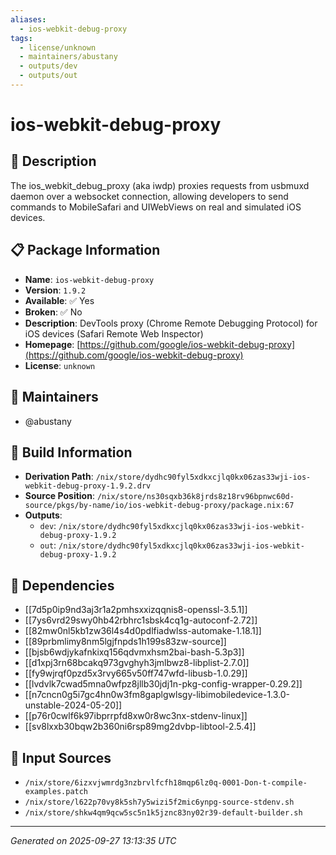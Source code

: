 ```yaml
---
aliases:
  - ios-webkit-debug-proxy
tags:
  - license/unknown
  - maintainers/abustany
  - outputs/dev
  - outputs/out
---
```


# ios-webkit-debug-proxy

## 📝 Description

The ios_webkit_debug_proxy (aka iwdp) proxies requests from usbmuxd
daemon over a websocket connection, allowing developers to send commands
to MobileSafari and UIWebViews on real and simulated iOS devices.


## 📋 Package Information

- **Name**: `ios-webkit-debug-proxy`
- **Version**: `1.9.2`
- **Available**: ✅ Yes
- **Broken**: ✅ No
- **Description**: DevTools proxy (Chrome Remote Debugging Protocol) for iOS devices (Safari Remote Web Inspector)
- **Homepage**: [https://github.com/google/ios-webkit-debug-proxy](https://github.com/google/ios-webkit-debug-proxy)
- **License**: `unknown`
## 👥 Maintainers

- @abustany


## 🔧 Build Information

- **Derivation Path**: `/nix/store/dydhc90fyl5xdkxcjlq0kx06zas33wji-ios-webkit-debug-proxy-1.9.2.drv`
- **Source Position**: `/nix/store/ns30sqxb36k8jrds8z18rv96bpnwc60d-source/pkgs/by-name/io/ios-webkit-debug-proxy/package.nix:67`
- **Outputs**:
  - `dev`:  `/nix/store/dydhc90fyl5xdkxcjlq0kx06zas33wji-ios-webkit-debug-proxy-1.9.2`
  - `out`:  `/nix/store/dydhc90fyl5xdkxcjlq0kx06zas33wji-ios-webkit-debug-proxy-1.9.2`

## 🔗 Dependencies

- [[7d5p0ip9nd3aj3r1a2pmhsxxizqqnis8-openssl-3.5.1]]
- [[7ys6vrd29swy0hb42rbhrc1sbsk4cq1g-autoconf-2.72]]
- [[82mw0nl5kb1zw36l4s4d0pdlfiadwlss-automake-1.18.1]]
- [[89prbmlimy8nm5lgjfnpds1h199s83zw-source]]
- [[bjsb6wdjykafnkixq156qdvmxhsm2bai-bash-5.3p3]]
- [[d1xpj3rn68bcakq973gvghyh3jmlbwz8-libplist-2.7.0]]
- [[fy9wjrqf0pzd5x3rvy665v50ff747wfd-libusb-1.0.29]]
- [[lvdvlk7cwad5mna0wfpz8jllb30jdj1n-pkg-config-wrapper-0.29.2]]
- [[n7cncn0g5i7gc4hn0w3fm8gaplgwlsgy-libimobiledevice-1.3.0-unstable-2024-05-20]]
- [[p76r0cwlf6k97ibprrpfd8xw0r8wc3nx-stdenv-linux]]
- [[sv8lxxb30bqw2b360ni6rsp89mg2dvbp-libtool-2.5.4]]

## 📁 Input Sources

- `/nix/store/6izxvjwmrdg3nzbrvlfcfh18mqp6lz0q-0001-Don-t-compile-examples.patch`
- `/nix/store/l622p70vy8k5sh7y5wizi5f2mic6ynpg-source-stdenv.sh`
- `/nix/store/shkw4qm9qcw5sc5n1k5jznc83ny02r39-default-builder.sh`

---
*Generated on 2025-09-27 13:13:35 UTC*
